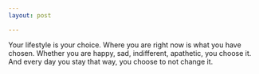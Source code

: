 ```yaml
---
layout: post

---
```

Your lifestyle is your choice. Where you are right now is what you have chosen. Whether you are happy, sad, indifferent, apathetic, you choose it. And every day you stay that way, you choose to not change it.